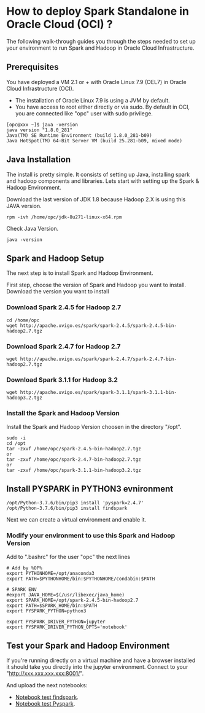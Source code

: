 # How to deploy Spark Standalone in Oracle Cloud (OCI) ?

The following walk-through guides you through the steps needed to set up your environment to run Spark and Hadoop in Oracle Cloud Infrastructure.

## Prerequisites

You have deployed a VM 2.1 or + with Oracle Linux 7.9 (OEL7) in Oracle Cloud Infrastructure (OCI).

- The installation of Oracle Linux 7.9 is using a JVM by default. 
- You have access to root either directly or via sudo. By default in OCI, you are connected like "opc" user with sudo privilege.

```console
[opc@xxx ~]$ java -version
java version "1.8.0_281"
Java(TM) SE Runtime Environment (build 1.8.0_281-b09)
Java HotSpot(TM) 64-Bit Server VM (build 25.281-b09, mixed mode)
```

## Java Installation

The install is pretty simple. It consists of setting up Java, installing spark and hadoop components and libraries. 
Lets start with setting up the Spark & Hadoop Environment.

Download the last version of JDK 1.8 because Hadoop 2.X is using this JAVA version.


```console
rpm -ivh /home/opc/jdk-8u271-linux-x64.rpm
```

Check Java Version.

```console
java -version
```

## Spark and Hadoop Setup


The next step is to install Spark and Hadoop Environment. 

First step, choose the version of Spark and Hadoop you want to install. Download the version you want to install


### Download Spark 2.4.5 for Hadoop 2.7

```console
cd /home/opc
wget http://apache.uvigo.es/spark/spark-2.4.5/spark-2.4.5-bin-hadoop2.7.tgz
```

### Download Spark 2.4.7 for Hadoop 2.7
```console
wget http://apache.uvigo.es/spark/spark-2.4.7/spark-2.4.7-bin-hadoop2.7.tgz
```

### Download Spark 3.1.1 for Hadoop 3.2

```console
wget http://apache.uvigo.es/spark/spark-3.1.1/spark-3.1.1-bin-hadoop3.2.tgz
```

### Install the Spark and Hadoop Version

Install the Spark and Hadoop Version choosen in the directory "/opt".

```console
sudo -i
cd /opt
tar -zxvf /home/opc/spark-2.4.5-bin-hadoop2.7.tgz
or 
tar -zxvf /home/opc/spark-2.4.7-bin-hadoop2.7.tgz
or
tar -zxvf /home/opc/spark-3.1.1-bin-hadoop3.2.tgz
```

## Install PYSPARK in PYTHON3 evnironment

```console
/opt/Python-3.7.6/bin/pip3 install 'pyspark=2.4.7'
/opt/Python-3.7.6/bin/pip3 install findspark
```


Next we can create a virtual environment and enable it.


### Modify your environment to use this Spark and Hadoop Version

Add to ".bashrc" for the user "opc" the next lines


```console
# Add by %OP%
export PYTHONHOME=/opt/anaconda3
export PATH=$PYTHONHOME/bin:$PYTHONHOME/condabin:$PATH

# SPARK ENV
#export JAVA_HOME=$(/usr/libexec/java_home)
export SPARK_HOME=/opt/spark-2.4.5-bin-hadoop2.7
export PATH=$SPARK_HOME/bin:$PATH
export PYSPARK_PYTHON=python3

export PYSPARK_DRIVER_PYTHON=jupyter
export PYSPARK_DRIVER_PYTHON_OPTS='notebook'
```


## Test your Spark and Hadoop Environment


If you're running directly on a virtual machine and have a browser installed it should take you directly into the jupyter environment. Connect to your "http://xxx.xxx.xxx.xxx:8001/".
  
And upload the next notebooks:

- [Notebook test findspark]().
- [Notebook test Pyspark]().

